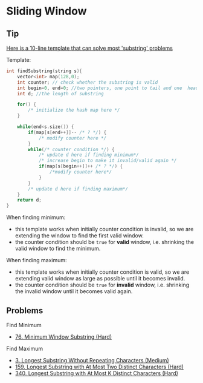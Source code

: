 # Sliding Window

## Tip

[Here is a 10-line template that can solve most 'substring' problems](https://leetcode.com/problems/minimum-window-substring/discuss/26808/here-is-a-10-line-template-that-can-solve-most-substring-problems)

Template:
```cpp
int findSubstring(string s){
    vector<int> map(128,0);
    int counter; // check whether the substring is valid
    int begin=0, end=0; //two pointers, one point to tail and one  head
    int d; //the length of substring

    for() {
        /* initialize the hash map here */ 
    }

    while(end<s.size()) {
        if(map[s[end++]]-- /* ? */) {
            /* modify counter here */
        }
        while(/* counter condition */) { 
            /* update d here if finding minimum*/
            /* increase begin to make it invalid/valid again */
            if(map[s[begin++]]++ /* ? */) {
                /*modify counter here*/
            }
        }  
        /* update d here if finding maximum*/
    }
    return d;
}
```

When finding minimum:
* this template works when initially counter condition is invalid, so we are extending the window to find the first valid window.
* the counter condition should be `true` for **valid** window, i.e. shrinking the valid window to find the minimum.

When finding maximum:
* this template works when initially counter condition is valid, so we are extending valid window as large as possible until it becomes invalid.
* the counter condition should be `true` for **invalid** window, i.e. shrinking the invalid window until it becomes valid again.

## Problems

Find Minimum
* [76. Minimum Window Substring (Hard)](https://leetcode.com/problems/minimum-window-substring/)

Find Maximum
* [3. Longest Substring Without Repeating Characters (Medium)](https://leetcode.com/problems/longest-substring-without-repeating-characters/)
* [159. Longest Substring with At Most Two Distinct Characters (Hard)](https://leetcode.com/problems/longest-substring-with-at-most-two-distinct-characters/)
* [340. Longest Substring with At Most K Distinct Characters (Hard)](https://leetcode.com/problems/longest-substring-with-at-most-k-distinct-characters/)